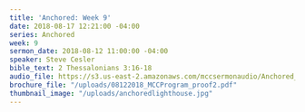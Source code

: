 ```yaml
---
title: 'Anchored: Week 9'
date: 2018-08-17 12:21:00 -04:00
series: Anchored
week: 9
sermon_date: 2018-08-12 11:00:00 -04:00
speaker: Steve Cesler
bible_text: 2 Thessalonians 3:16-18
audio_file: https://s3.us-east-2.amazonaws.com/mccsermonaudio/Anchored_+Week+9.lite.mp3
brochure_file: "/uploads/08122018_MCCProgram_proof2.pdf"
thumbnail_image: "/uploads/anchoredlighthouse.jpg"
---
```


